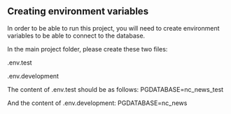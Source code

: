 ## Creating environment variables

In order to be able to run this project, you will need to create environment variables to be able to connect to the database.

In the main project folder, please create these two files:

.env.test

.env.development

The content of .env.test should be as follows:
PGDATABASE=nc_news_test

And the content of .env.development:
PGDATABASE=nc_news
